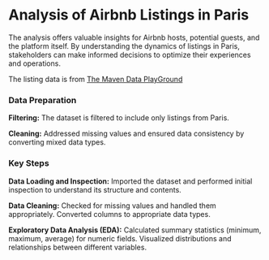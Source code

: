 # Analysis of Airbnb Listings in Paris

The analysis offers valuable insights for Airbnb hosts, potential guests, and the platform itself. By understanding the dynamics of listings in Paris, stakeholders can make informed decisions to optimize their experiences and operations.

The listing data is from [The Maven Data PlayGround](https://mavenanalytics.io/data-playground?order=date_added%2Cdesc&search=airbnb)

### Data Preparation
**Filtering:** The dataset is filtered to include only listings from Paris.

**Cleaning:** Addressed missing values and ensured data consistency by converting mixed data types.
### Key Steps
**Data Loading and Inspection:**
Imported the dataset and performed initial inspection to understand its structure and contents.

**Data Cleaning:**
Checked for missing values and handled them appropriately. Converted columns to appropriate data types.

**Exploratory Data Analysis (EDA):** Calculated summary statistics (minimum, maximum, average) for numeric fields. Visualized distributions and relationships between different variables.
